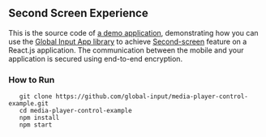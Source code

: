 ## Second Screen Experience
This is the source code of [a demo application](https://globalinput.co.uk/global-input-app/video-player), demonstrating how you can use the [Global Input App library](https://github.com/global-input/global-input-react) to achieve [Second-screen](https://globalinput.co.uk/global-input-app/second-screen-experience) feature on a React.js application. The communication between the mobile and your application is secured using end-to-end encryption. 

### How to Run

```
   git clone https://github.com/global-input/media-player-control-example.git
   cd media-player-control-example
   npm install
   npm start
```
   